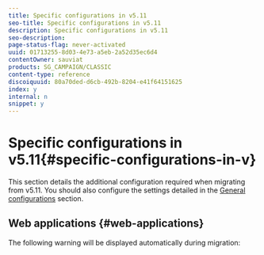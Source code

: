 ```yaml
---
title: Specific configurations in v5.11
seo-title: Specific configurations in v5.11
description: Specific configurations in v5.11
seo-description: 
page-status-flag: never-activated
uuid: 01713255-8d03-4e73-a5eb-2a52d35ec6d4
contentOwner: sauviat
products: SG_CAMPAIGN/CLASSIC
content-type: reference
discoiquuid: 80a70ded-d6cb-492b-8204-e41f64151625
index: y
internal: n
snippet: y
---
```


# Specific configurations in v5.11{#specific-configurations-in-v}

This section details the additional configuration required when migrating from v5.11. You should also configure the settings detailed in the [General configurations](../../migration/using/general-configurations.md) section.

## Web applications {#web-applications}

The following warning will be displayed automatically during migration:
